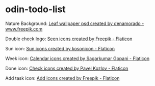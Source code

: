 # odin-todo-list

Nature Background: <a href='https://www.freepik.com/psd/leaf-wallpaper'>Leaf wallpaper psd created by denamorado - www.freepik.com</a>

Double check logo: <a href="https://www.flaticon.com/free-icons/seen" title="seen icons">Seen icons created by Freepik - Flaticon</a>

Sun icon: <a href="https://www.flaticon.com/free-icons/sun" title="sun icons">Sun icons created by kosonicon - Flaticon</a>

Week icon: <a href="https://www.flaticon.com/free-icons/calendar" title="calendar icons">Calendar icons created by Sagarkumar Gopani - Flaticon</a>

Done icon: <a href="https://www.flaticon.com/free-icons/check" title="check icons">Check icons created by Pavel Kozlov - Flaticon</a>

Add task icon: <a href="https://www.flaticon.com/free-icons/add" title="add icons">Add icons created by Freepik - Flaticon</a>